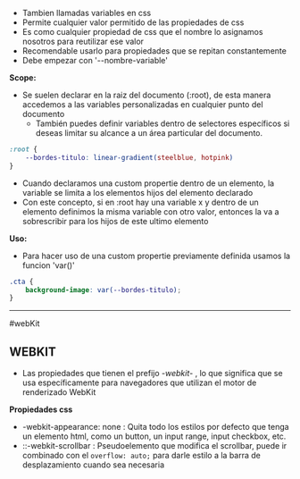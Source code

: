 
- Tambien llamadas variables en css
- Permite cualquier valor permitido de las propiedades de css
- Es como cualquier propiedad de css que el nombre lo asignamos nosotros para reutilizar ese valor
- Recomendable usarlo para propiedades que se repitan constantemente
- Debe empezar con '--nombre-variable'

**Scope:**
- Se suelen declarar en la raiz del documento (:root), de esta manera accedemos a las variables personalizadas en cualquier punto del documento
	- También puedes definir variables dentro de selectores específicos si deseas limitar su alcance a un área particular del documento.

```css
:root {
	--bordes-titulo: linear-gradient(steelblue, hotpink)
}
```

- Cuando declaramos una custom propertie dentro de un elemento, la variable se limita a los elementos hijos del elemento declarado
- Con este concepto, si en :root hay una variable x y dentro de un elemento definimos la misma variable con otro valor, entonces la va a sobrescribir para los hijos de este ultimo elemento

**Uso:**
- Para hacer uso de una custom propertie previamente definida usamos la funcion 'var()'

```css
.cta {
	background-image: var(--bordes-titulo);
}
```


---
#webKit
## WEBKIT 

- Las propiedades que tienen el prefijo *-webkit-* , lo que significa que se usa específicamente para navegadores que utilizan el motor de renderizado WebKit

**Propiedades css**

- -webkit-appearance: none  : Quita todo los estilos por defecto que tenga un elemento html, como un button, un input range, input checkbox, etc.
- ::-webkit-scrollbar : Pseudoelemento que modifica el scrollbar, puede ir combinado con el `overflow: auto;` para darle estilo a la barra de desplazamiento cuando sea necesaria